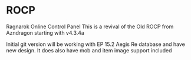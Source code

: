 # ROCP
Ragnarok Online Control Panel
This is a revival of the Old ROCP from Azndragon starting with v4.3.4a

Initial git version will be working with EP 15.2 Aegis Re database and have new design.
It does also have mob and item image support included
